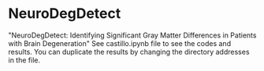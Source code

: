 # NeuroDegDetect
"NeuroDegDetect: Identifying Significant Gray Matter Differences in Patients with Brain Degeneration" 
See castillo.ipynb file to see the codes and results. You can duplicate the results by changing the directory addresses in the file.

